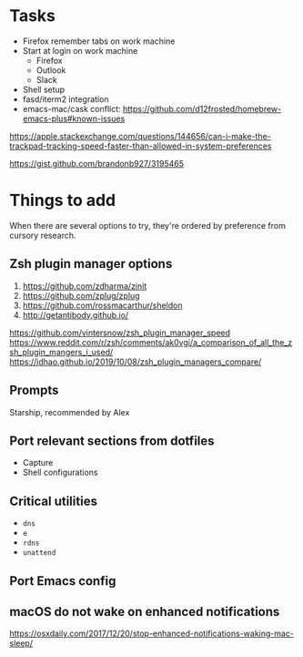 # Tasks

- Firefox remember tabs on work machine
- Start at login on work machine
  - Firefox
  - Outlook
  - Slack
- Shell setup
- fasd/iterm2 integration
- emacs-mac/cask conflict: https://github.com/d12frosted/homebrew-emacs-plus#known-issues

https://apple.stackexchange.com/questions/144656/can-i-make-the-trackpad-tracking-speed-faster-than-allowed-in-system-preferences

https://gist.github.com/brandonb927/3195465

# Things to add

When there are several options to try, they're ordered by preference from cursory research.

## Zsh plugin manager options

1. https://github.com/zdharma/zinit
1. https://github.com/zplug/zplug
1. https://github.com/rossmacarthur/sheldon
1. http://getantibody.github.io/

https://github.com/vintersnow/zsh_plugin_manager_speed
https://www.reddit.com/r/zsh/comments/ak0vgi/a_comparison_of_all_the_zsh_plugin_mangers_i_used/
https://jdhao.github.io/2019/10/08/zsh_plugin_managers_compare/

## Prompts

Starship, recommended by Alex

## Port relevant sections from dotfiles

- Capture
- Shell configurations

## Critical utilities

- `dns`
- `e`
- `rdns`
- `unattend`

## Port Emacs config

## macOS do not wake on enhanced notifications

https://osxdaily.com/2017/12/20/stop-enhanced-notifications-waking-mac-sleep/
